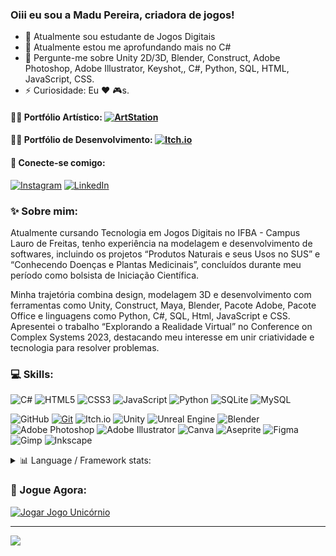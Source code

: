 ### Oiii eu sou a Madu Pereira, criadora de jogos!
- 🔭 Atualmente sou estudante de Jogos Digitais
- 🌱 Atualmente estou me aprofundando mais no C#
- 💬 Pergunte-me sobre Unity 2D/3D, Blender, Construct, Adobe Photoshop, Adobe Illustrator, Keyshot,, C#, Python, SQL, HTML, JavaScript, CSS.
- ⚡ Curiosidade: Eu ❤️ 🎮s.

#### 👩‍🎨 Portfólio Artístico: [![ArtStation](https://img.shields.io/badge/ArtStation-%2313AFF0.svg?style=plastic&logo=ArtStation&logoColor=white)](https://madupereira.artstation.com)

#### 👩‍💻 Portfólio de Desenvolvimento: [![Itch.io](https://img.shields.io/badge/Itch-%23FF0B34.svg?style=plastic&logo=Itch.io&logoColor=white)](https://madupereira.itch.io)

#### 🔗 Conecte-se comigo:
[![Instagram](https://img.shields.io/badge/Instagram-%23E4405F.svg?logo=Instagram&logoColor=white)](https://instagram.com/itslamadu) [![LinkedIn](https://img.shields.io/badge/LinkedIn-%230077B5.svg?logo=linkedin&logoColor=white)](https://www.linkedin.com/in/madupereira)

### ✨ Sobre mim:
Atualmente cursando Tecnologia em Jogos Digitais no IFBA - Campus Lauro de Freitas, tenho experiência na modelagem e desenvolvimento de softwares, incluindo os projetos “Produtos Naturais e seus Usos no SUS” e “Conhecendo Doenças e Plantas Medicinais”, concluídos durante meu período como bolsista de Iniciação Científica.

Minha trajetória combina design, modelagem 3D e desenvolvimento com ferramentas como Unity, Construct, Maya, Blender, Pacote Adobe, Pacote Office e linguagens como Python, C#, SQL, Html, JavaScript e CSS. Apresentei o trabalho “Explorando a Realidade Virtual” no Conference on Complex Systems 2023, destacando meu interesse em unir criatividade e tecnologia para resolver problemas.

### 💻 Skills:
![C#](https://img.shields.io/badge/c%23-%23239120.svg?style=plastic&logo=csharp&logoColor=white) ![HTML5](https://img.shields.io/badge/html5-%23E34F26.svg?style=plastic&logo=html5&logoColor=white) ![CSS3](https://img.shields.io/badge/css3-%231572B6.svg?style=plastic&logo=css3&logoColor=white) ![JavaScript](https://img.shields.io/badge/javascript-%23323330.svg?style=plastic&logo=javascript&logoColor=%23F7DF1E) ![Python](https://img.shields.io/badge/python-3670A0?style=plastic&logo=python&logoColor=ffdd54) ![SQLite](https://img.shields.io/badge/sqlite-%2307405e.svg?style=plastic&logo=sqlite&logoColor=white) ![MySQL](https://img.shields.io/badge/mysql-4479A1.svg?style=plastic&logo=mysql&logoColor=white) 

![GitHub](https://img.shields.io/badge/github-%23121011.svg?style=plastic&logo=github&logoColor=white) [![Git](https://img.shields.io/badge/git-%23F05033.svg?style=plastic&logo=git&logoColor=white)](https://git-scm.com) ![Itch.io](https://img.shields.io/badge/Itch-%23FF0B34.svg?style=plastic&logo=Itch.io&logoColor=white) ![Unity](https://img.shields.io/badge/unity-%23000000.svg?style=plastic&logo=unity&logoColor=white) ![Unreal Engine](https://img.shields.io/badge/unrealengine-%23313131.svg?style=plastic&logo=unrealengine&logoColor=white) ![Blender](https://img.shields.io/badge/blender-%23F5792A.svg?style=plastic&logo=blender&logoColor=white)  ![Adobe Photoshop](https://img.shields.io/badge/adobe%20photoshop-%2331A8FF.svg?style=plastic&logo=adobe%20photoshop&logoColor=white) ![Adobe Illustrator](https://img.shields.io/badge/adobe%20illustrator-%23FF9A00.svg?style=plastic&logo=adobe%20illustrator&logoColor=white) ![Canva](https://img.shields.io/badge/Canva-%2300C4CC.svg?style=plastic&logo=Canva&logoColor=white) ![Aseprite](https://img.shields.io/badge/Aseprite-FFFFFF?style=plastic&logo=Aseprite&logoColor=#7D929E) ![Figma](https://img.shields.io/badge/figma-%23F24E1E.svg?style=plastic&logo=figma&logoColor=white) ![Gimp](https://img.shields.io/badge/Gimp-657D8B?style=plastic&logo=gimp&logoColor=FFFFFF) ![Inkscape](https://img.shields.io/badge/Inkscape-e0e0e0?style=plastic&logo=inkscape&logoColor=080A13) 
  
<details>
<summary> 📊 Language / Framework stats:</summary>

![](https://github-readme-stats.vercel.app/api?username=MaduPereira&theme=transparent&hide_border=false&include_all_commits=true&count_private=true) ![](https://github-readme-streak-stats.herokuapp.com/?user=MaduPereira&theme=transparent&hide_border=false)
![](https://github-readme-stats.vercel.app/api/top-langs/?username=MaduPereira&theme=transparent&hide_border=false&include_all_commits=true&count_private=true&layout=compact)

</details>

### 🌈 Jogue Agora:
[![Jogar Jogo Unicórnio](https://img.shields.io/badge/Jogar%20Jogo%20Unicórnio-%23FF69B4?style=plastic)](https://jogounicornio.netlify.app/)


<!--
## 🏆 GitHub Trophies
![](https://github-profile-trophy.vercel.app/?username=MaduPereira&theme=radical&no-frame=false&no-bg=true&margin-w=4)
-->
<!--
### ✍️ Random Dev Quote
![](https://quotes-github-readme.vercel.app/api?type=horizontal&theme=tokyonight)
-->
<!--
### 🔝 Top Contributed Repo
![](https://github-contributor-stats.vercel.app/api?username=MaduPereira&limit=5&theme=transparent&combine_all_yearly_contributions=true)
-->
---
[![](https://visitcount.itsvg.in/api?id=MaduPereira&icon=10&color=1)](https://visitcount.itsvg.in)

<!-- Proudly created with GPRM ( https://gprm.itsvg.in ) -->

<!--
## Hi there 👋


**MaduPereira/MaduPereira** is a ✨ _special_ ✨ repository because its `README.md` (this file) appears on your GitHub profile.

Here are some ideas to get you started:

- 🔭 I’m currently working on ...
- 🌱 I’m currently learning ...
- 👯 I’m looking to collaborate on ...
- 🤔 I’m looking for help with ...
- 💬 Ask me about ...
- 📫 How to reach me: ...
- 😄 Pronouns: ...
- ⚡ Fun fact: ...
-->
